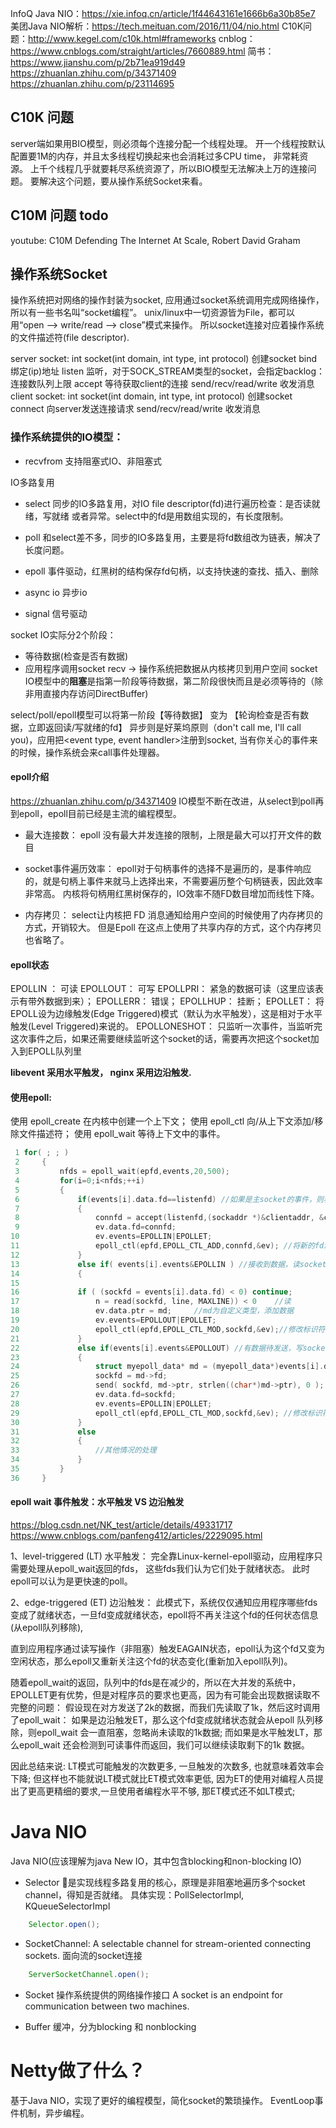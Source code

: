 

InfoQ Java NIO：https://xie.infoq.cn/article/1f44643161e1666b6a30b85e7
美团Java NIO解析：https://tech.meituan.com/2016/11/04/nio.html
C10K问题：http://www.kegel.com/c10k.html#frameworks
cnblog：https://www.cnblogs.com/straight/articles/7660889.html
简书：https://www.jianshu.com/p/2b71ea919d49
https://zhuanlan.zhihu.com/p/34371409
https://zhuanlan.zhihu.com/p/23114695

## C10K 问题
server端如果用BIO模型，则必须每个连接分配一个线程处理。
开一个线程按默认配置要1M的内存，并且太多线程切换起来也会消耗过多CPU time， 非常耗资源。
上千个线程几乎就要耗尽系统资源了，所以BIO模型无法解决上万的连接问题。
要解决这个问题，要从操作系统Socket来看。

## C10M 问题 todo
youtube: C10M Defending The Internet At Scale, Robert David Graham


## 操作系统Socket
操作系统把对网络的操作封装为socket, 应用通过socket系统调用完成网络操作，所以有一些书名叫“socket编程”。
unix/linux中一切资源皆为File，都可以用“open –> write/read –> close”模式来操作。
所以socket连接对应着操作系统的文件描述符(file descriptor).

server socket: 
    int socket(int domain, int type, int protocol) 创建socket
    bind 绑定(ip)地址
    listen 监听，对于SOCK_STREAM类型的socket，会指定backlog：连接数队列上限
    accept 等待获取client的连接
    send/recv/read/write 收发消息
client socket: 
    int socket(int domain, int type, int protocol) 创建socket
    connect 向server发送连接请求
    send/recv/read/write 收发消息


### 操作系统提供的IO模型：
- recvfrom 支持阻塞式IO、非阻塞式

IO多路复用
- select 同步的IO多路复用，对IO file descriptor(fd)进行遍历检查：是否读就绪，写就绪 或者异常。select中的fd是用数组实现的，有长度限制。
- poll 和select差不多，同步的IO多路复用，主要是将fd数组改为链表，解决了长度问题。     
- epoll 事件驱动，红黑树的结构保存fd句柄，以支持快速的查找、插入、删除

- async io 异步io
- signal 信号驱动

socket IO实际分2个阶段：
- 等待数据(检查是否有数据)
- 应用程序调用socket recv -> 操作系统把数据从内核拷贝到用户空间
socket IO模型中的<b>阻塞</b>是指第一阶段等待数据，第二阶段很快而且是必须等待的（除非用直接内存访问DirectBuffer)

select/poll/epoll模型可以将第一阶段【等待数据】 变为 【轮询检查是否有数据，立即返回读/写就绪的fd】
异步则是好莱坞原则（don't call me, I'll call you)，应用把<event type, event handler>注册到socket, 当有你关心的事件来的时候，操作系统会来call事件处理器。

#### epoll介绍
https://zhuanlan.zhihu.com/p/34371409
IO模型不断在改进，从select到poll再到epoll，epoll目前已经是主流的编程模型。

- 最大连接数：
epoll 没有最大并发连接的限制，上限是最大可以打开文件的数目

- socket事件遍历效率：
epoll对于句柄事件的选择不是遍历的，是事件响应的，就是句柄上事件来就马上选择出来，不需要遍历整个句柄链表，因此效率非常高。
内核将句柄用红黑树保存的，IO效率不随FD数目增加而线性下降。

- 内存拷贝：
select让内核把 FD 消息通知给用户空间的时候使用了内存拷贝的方式，开销较大。
但是Epoll 在这点上使用了共享内存的方式，这个内存拷贝也省略了。

#### epoll状态

EPOLLIN ： 可读
EPOLLOUT： 可写
EPOLLPRI： 紧急的数据可读（这里应该表示有带外数据到来）；
EPOLLERR： 错误；
EPOLLHUP： 挂断；
EPOLLET： 将 EPOLL设为边缘触发(Edge Triggered)模式（默认为水平触发），这是相对于水平触发(Level Triggered)来说的。
EPOLLONESHOT： 只监听一次事件，当监听完这次事件之后，如果还需要继续监听这个socket的话，需要再次把这个socket加入到EPOLL队列里

**libevent 采用水平触发， nginx 采用边沿触发.**

#### 使用epoll:
使用 epoll_create 在内核中创建一个上下文；
使用 epoll_ctl 向/从上下文添加/移除文件描述符；
使用 epoll_wait 等待上下文中的事件。

```c
 1 for( ; ; )
 2     {
 3         nfds = epoll_wait(epfd,events,20,500);
 4         for(i=0;i<nfds;++i)
 5         {
 6             if(events[i].data.fd==listenfd) //如果是主socket的事件，则表示有新的连接
 7             {
 8                 connfd = accept(listenfd,(sockaddr *)&clientaddr, &clilen); //accept这个连接
 9                 ev.data.fd=connfd;
10                 ev.events=EPOLLIN|EPOLLET;
11                 epoll_ctl(epfd,EPOLL_CTL_ADD,connfd,&ev); //将新的fd添加到epoll的监听队列中
12             }
13             else if( events[i].events&EPOLLIN ) //接收到数据，读socket
14             {
15 
16             if ( (sockfd = events[i].data.fd) < 0) continue;
17                 n = read(sockfd, line, MAXLINE)) < 0    //读
18                 ev.data.ptr = md;     //md为自定义类型，添加数据
19                 ev.events=EPOLLOUT|EPOLLET;
20                 epoll_ctl(epfd,EPOLL_CTL_MOD,sockfd,&ev);//修改标识符，等待下一个循环时发送数据，异步处理的精髓
21             }
22             else if(events[i].events&EPOLLOUT) //有数据待发送，写socket
23             {
24                 struct myepoll_data* md = (myepoll_data*)events[i].data.ptr;    //取数据
25                 sockfd = md->fd;
26                 send( sockfd, md->ptr, strlen((char*)md->ptr), 0 );        //发送数据
27                 ev.data.fd=sockfd;
28                 ev.events=EPOLLIN|EPOLLET;
29                 epoll_ctl(epfd,EPOLL_CTL_MOD,sockfd,&ev); //修改标识符，等待下一个循环时接收数据
30             }
31             else
32             {
33                 //其他情况的处理
34             }
35         }
36     }


```

#### epoll wait 事件触发：水平触发 VS 边沿触发
https://blog.csdn.net/NK_test/article/details/49331717
https://www.cnblogs.com/panfeng412/articles/2229095.html

1、level-triggered (LT) 水平触发：
完全靠Linux-kernel-epoll驱动，应用程序只需要处理从epoll_wait返回的fds， 这些fds我们认为它们处于就绪状态。
此时epoll可以认为是更快速的poll。

2、edge-triggered (ET) 边沿触发：
此模式下，系统仅仅通知应用程序哪些fds变成了就绪状态，一旦fd变成就绪状态，epoll将不再关注这个fd的任何状态信息(从epoll队列移除), 

直到应用程序通过读写操作（非阻塞）触发EAGAIN状态，epoll认为这个fd又变为空闲状态，那么epoll又重新关注这个fd的状态变化(重新加入epoll队列)。 

随着epoll_wait的返回，队列中的fds是在减少的，所以在大并发的系统中，EPOLLET更有优势，但是对程序员的要求也更高，因为有可能会出现数据读取不完整的问题：
   假设现在对方发送了2k的数据，而我们先读取了1k，然后这时调用了epoll_wait：
    如果是边沿触发ET，那么这个fd变成就绪状态就会从epoll 队列移除，则epoll_wait 会一直阻塞，忽略尚未读取的1k数据; 
    而如果是水平触发LT，那么epoll_wait 还会检测到可读事件而返回，我们可以继续读取剩下的1k 数据。

   因此总结来说: LT模式可能触发的次数更多, 一旦触发的次数多, 也就意味着效率会下降; 
   但这样也不能就说LT模式就比ET模式效率更低, 因为ET的使用对编程人员提出了更高更精细的要求,一旦使用者编程水平不够, 那ET模式还不如LT模式;


# Java NIO
Java NIO(应该理解为java New IO，其中包含blocking和non-blocking IO)

- Selector 是实现线程多路复用的核心，原理是非阻塞地遍历多个socket channel，得知是否就绪。
具体实现：PollSelectorImpl, KQueueSelectorImpl
```java
    Selector.open();
```

- SocketChannel: A selectable channel for stream-oriented connecting sockets.
 面向流的socket连接
```java
    ServerSocketChannel.open();
```

- Socket 操作系统提供的网络操作接口
A socket is an endpoint for communication between two machines.

- Buffer 缓冲，分为blocking 和 nonblocking


# Netty做了什么？
基于Java NIO，实现了更好的编程模型，简化socket的繁琐操作。
EventLoop事件机制，异步编程。


